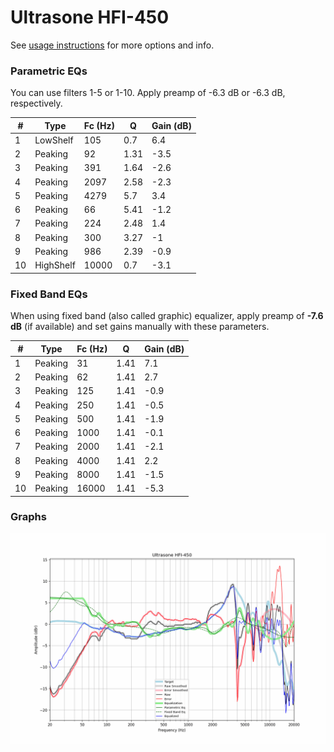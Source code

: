 # Ultrasone HFI-450
See [usage instructions](https://github.com/jaakkopasanen/AutoEq#usage) for more options and info.

### Parametric EQs
You can use filters 1-5 or 1-10. Apply preamp of -6.3 dB or -6.3 dB, respectively.

|   # | Type      |   Fc (Hz) |    Q |   Gain (dB) |
|-----|-----------|-----------|------|-------------|
|   1 | LowShelf  |       105 | 0.7  |         6.4 |
|   2 | Peaking   |        92 | 1.31 |        -3.5 |
|   3 | Peaking   |       391 | 1.64 |        -2.6 |
|   4 | Peaking   |      2097 | 2.58 |        -2.3 |
|   5 | Peaking   |      4279 | 5.7  |         3.4 |
|   6 | Peaking   |        66 | 5.41 |        -1.2 |
|   7 | Peaking   |       224 | 2.48 |         1.4 |
|   8 | Peaking   |       300 | 3.27 |        -1   |
|   9 | Peaking   |       986 | 2.39 |        -0.9 |
|  10 | HighShelf |     10000 | 0.7  |        -3.1 |

### Fixed Band EQs
When using fixed band (also called graphic) equalizer, apply preamp of **-7.6 dB** (if available) and set gains manually with these parameters.

|   # | Type    |   Fc (Hz) |    Q |   Gain (dB) |
|-----|---------|-----------|------|-------------|
|   1 | Peaking |        31 | 1.41 |         7.1 |
|   2 | Peaking |        62 | 1.41 |         2.7 |
|   3 | Peaking |       125 | 1.41 |        -0.9 |
|   4 | Peaking |       250 | 1.41 |        -0.5 |
|   5 | Peaking |       500 | 1.41 |        -1.9 |
|   6 | Peaking |      1000 | 1.41 |        -0.1 |
|   7 | Peaking |      2000 | 1.41 |        -2.1 |
|   8 | Peaking |      4000 | 1.41 |         2.2 |
|   9 | Peaking |      8000 | 1.41 |        -1.5 |
|  10 | Peaking |     16000 | 1.41 |        -5.3 |

### Graphs
![](./Ultrasone%20HFI-450.png)
